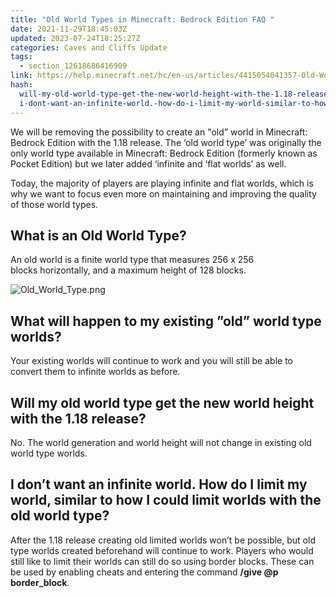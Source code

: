 ```yaml
---
title: "Old World Types in Minecraft: Bedrock Edition FAQ "
date: 2021-11-29T18:45:03Z
updated: 2023-07-24T18:25:27Z
categories: Caves and Cliffs Update
tags:
  - section_12618686416909
link: https://help.minecraft.net/hc/en-us/articles/4415054041357-Old-World-Types-in-Minecraft-Bedrock-Edition-FAQ
hash:
  will-my-old-world-type-get-the-new-world-height-with-the-1.18-release: will-my-old-world-type-get-the-new-world-height-with-the-118-release
  i-dont-want-an-infinite-world.-how-do-i-limit-my-world-similar-to-how-i-could-limit-worlds-with-the-old-world-type: i-dont-want-an-infinite-world-how-do-i-limit-my-world-similar-to-how-i-could-limit-worlds-with-the-old-world-type
---
```


We will be removing the possibility to create an "old” world in Minecraft: Bedrock Edition with the 1.18 release. The ‘old world type’ was originally the only world type available in Minecraft: Bedrock Edition (formerly known as Pocket Edition) but we later added ‘infinite and ‘flat worlds’ as well. 

Today, the majority of players are playing infinite and flat worlds, which is why we want to focus even more on maintaining and improving the quality of those world types. 

## What is an Old World Type?

An old world is a finite world type that measures 256 x 256 blocks horizontally, and a maximum height of 128 blocks.   
  

![Old_World_Type.png](https://minecrafthelp.zendesk.com/hc/article_attachments/17892381291277)  
  

## What will happen to my existing ”old” world type worlds?

Your existing worlds will continue to work and you will still be able to convert them to infinite worlds as before.

## Will my old world type get the new world height with the 1.18 release?

No. The world generation and world height will not change in existing old world type worlds.

## I don’t want an infinite world. How do I limit my world, similar to how I could limit worlds with the old world type?

After the 1.18 release creating old limited worlds won’t be possible, but old type worlds created beforehand will continue to work. Players who would still like to limit their worlds can still do so using border blocks. These can be used by enabling cheats and entering the command **/give @p border_block**.
